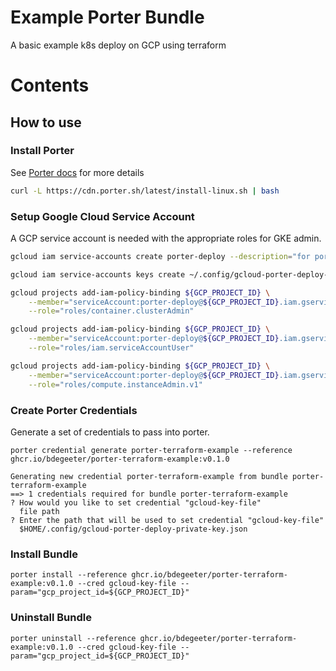 # Example Porter Bundle

A basic example k8s deploy on GCP using terraform


# Contents

## How to use

### Install Porter

See [Porter docs](https://porter.sh/install/) for more details

```bash
curl -L https://cdn.porter.sh/latest/install-linux.sh | bash
```

### Setup Google Cloud Service Account

A GCP service account is needed with the appropriate roles for GKE admin.

```bash
gcloud iam service-accounts create porter-deploy --description="for porter deployments" --display-name="porter-deploy"

gcloud iam service-accounts keys create ~/.config/gcloud-porter-deploy-private-key.json --iam-account=porter-deploy@${GCP_PROJECT_ID}.iam.gserviceaccount.com

gcloud projects add-iam-policy-binding ${GCP_PROJECT_ID} \
    --member="serviceAccount:porter-deploy@${GCP_PROJECT_ID}.iam.gserviceaccount.com" \
    --role="roles/container.clusterAdmin"

gcloud projects add-iam-policy-binding ${GCP_PROJECT_ID} \
    --member="serviceAccount:porter-deploy@${GCP_PROJECT_ID}.iam.gserviceaccount.com" \
    --role="roles/iam.serviceAccountUser"

gcloud projects add-iam-policy-binding ${GCP_PROJECT_ID} \
    --member="serviceAccount:porter-deploy@${GCP_PROJECT_ID}.iam.gserviceaccount.com" \
    --role="roles/compute.instanceAdmin.v1"
```

### Create Porter Credentials

Generate a set of credentials to pass into porter.

```
porter credential generate porter-terraform-example --reference ghcr.io/bdegeeter/porter-terraform-example:v0.1.0
```
```
Generating new credential porter-terraform-example from bundle porter-terraform-example
==> 1 credentials required for bundle porter-terraform-example
? How would you like to set credential "gcloud-key-file"
  file path
? Enter the path that will be used to set credential "gcloud-key-file"
  $HOME/.config/gcloud-porter-deploy-private-key.json
```

### Install Bundle

```
porter install --reference ghcr.io/bdegeeter/porter-terraform-example:v0.1.0 --cred gcloud-key-file --param="gcp_project_id=${GCP_PROJECT_ID}"
```

### Uninstall Bundle

```
porter uninstall --reference ghcr.io/bdegeeter/porter-terraform-example:v0.1.0 --cred gcloud-key-file --param="gcp_project_id=${GCP_PROJECT_ID}"
```
